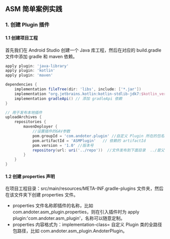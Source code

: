 ## ASM 简单案例实践

### 1. 创建 Plugin 插件
#### 1.1 创建项目工程
首先我们在 Android Studio 创建一个 Java 库工程，然后在对应的 build.gradle 文件中添加 gradle 和 maven 依赖。
```groovy
apply plugin: 'java-library'
apply plugin: 'kotlin'
apply plugin: 'maven'

dependencies {
    implementation fileTree(dir: 'libs', include: ['*.jar'])
    implementation "org.jetbrains.kotlin:kotlin-stdlib-jdk7:$kotlin_version"
    implementation gradleApi() // 添加 gradleApi 依赖
}

// 用于发布本地插件
uploadArchives {
    repositories {
        mavenDeployer {
            //设置插件的GAV参数
            pom.groupId = 'com.andoter.plugin' //自定义 Plugin 所在的包名
            pom.artifactId = 'ASMPlugin'   // 依赖的 artifactId
            pom.version = '1.0' //版本号
            repository(url: uri('../repo'))  //文件发布到下面目录  ../是父目录
        }
    }
}
```
#### 1.2 创建 properties 声明
在项目工程目录：src/main/resources/META-INF.gradle-plugins 文件夹，然后在该文件夹下创建 properties 文件。
- properties 文件名称即插件的名称，比如 com.andoter.asm_plugin.properties，则在引入插件时为 apply plugin:'com.andoter.asm_plugin'，名称可以随意定制。
- properties 内容格式为：implementation-class= 自定义 Plugin 类的全路径包路径，比如 com.andoter.asm_plugin.AndoterPlugin。